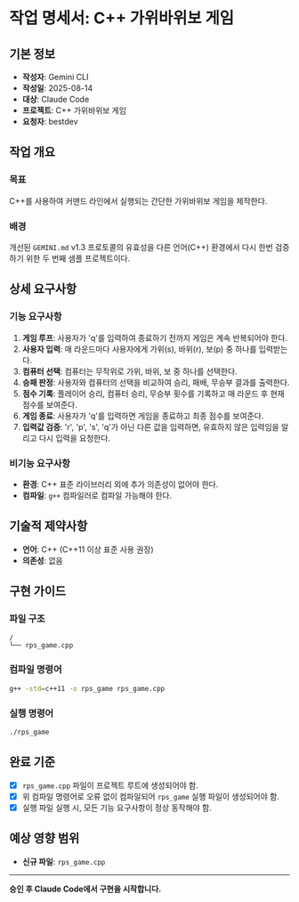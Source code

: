 # 작업 명세서: C++ 가위바위보 게임

## 기본 정보
- **작성자**: Gemini CLI
- **작성일**: 2025-08-14
- **대상**: Claude Code
- **프로젝트**: C++ 가위바위보 게임
- **요청자**: bestdev

## 작업 개요
### 목표
C++를 사용하여 커맨드 라인에서 실행되는 간단한 가위바위보 게임을 제작한다.

### 배경
개선된 `GEMINI.md` v1.3 프로토콜의 유효성을 다른 언어(C++) 환경에서 다시 한번 검증하기 위한 두 번째 샘플 프로젝트이다.

## 상세 요구사항

### 기능 요구사항
1.  **게임 루프**: 사용자가 'q'를 입력하여 종료하기 전까지 게임은 계속 반복되어야 한다.
2.  **사용자 입력**: 매 라운드마다 사용자에게 가위(s), 바위(r), 보(p) 중 하나를 입력받는다.
3.  **컴퓨터 선택**: 컴퓨터는 무작위로 가위, 바위, 보 중 하나를 선택한다.
4.  **승패 판정**: 사용자와 컴퓨터의 선택을 비교하여 승리, 패배, 무승부 결과를 출력한다.
5.  **점수 기록**: 플레이어 승리, 컴퓨터 승리, 무승부 횟수를 기록하고 매 라운드 후 현재 점수를 보여준다.
6.  **게임 종료**: 사용자가 'q'를 입력하면 게임을 종료하고 최종 점수를 보여준다.
7.  **입력값 검증**: 'r', 'p', 's', 'q'가 아닌 다른 값을 입력하면, 유효하지 않은 입력임을 알리고 다시 입력을 요청한다.

### 비기능 요구사항
- **환경**: C++ 표준 라이브러리 외에 추가 의존성이 없어야 한다.
- **컴파일**: `g++` 컴파일러로 컴파일 가능해야 한다.

## 기술적 제약사항
- **언어**: C++ (C++11 이상 표준 사용 권장)
- **의존성**: 없음

## 구현 가이드

### 파일 구조
```
/
└── rps_game.cpp
```

### 컴파일 명령어
```bash
g++ -std=c++11 -o rps_game rps_game.cpp
```

### 실행 명령어
```bash
./rps_game
```

## 완료 기준
- [X] `rps_game.cpp` 파일이 프로젝트 루트에 생성되어야 함.
- [X] 위 컴파일 명령어로 오류 없이 컴파일되어 `rps_game` 실행 파일이 생성되어야 함.
- [X] 실행 파일 실행 시, 모든 기능 요구사항이 정상 동작해야 함.

## 예상 영향 범위
- **신규 파일**: `rps_game.cpp`

---
**승인 후 Claude Code에서 구현을 시작합니다.**

